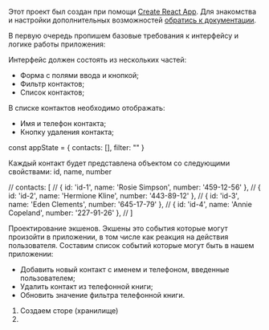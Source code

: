 Этот проект был создан при помощи
[Create React App](https://github.com/facebook/create-react-app). Для знакомства
и настройки дополнительных возможностей
[обратись к документации](https://facebook.github.io/create-react-app/docs/getting-started).

В первую очередь пропишем базовые требования к интерфейсу и логике работы
приложения:

Интерфейс должен состоять из нескольких частей:

- Форма с полями ввода и кнопкой;
- Фильтр контактов;
- Список контактов;

В списке контактов необходимо отображать:

- Имя и телефон контакта;
- Кнопку удаления контакта;

const appState = { contacts: [], filter: "" }

Каждый контакт будет представлена объектом со следующими свойствами: id, name,
number

// contacts: [ // { id: 'id-1', name: 'Rosie Simpson', number: '459-12-56' }, //
{ id: 'id-2', name: 'Hermione Kline', number: '443-89-12' }, // { id: 'id-3',
name: 'Eden Clements', number: '645-17-79' }, // { id: 'id-4', name: 'Annie
Copeland', number: '227-91-26' }, // ]

Проектирование экшенов. Экшены это события которые могут произойти в приложении,
в том числе как реакция на действия пользователя. Составим список событий
которые могут быть в нашем приложении:

- Добавить новый контакт с именем и телефоном, введенные пользователем;
- Удалить контакт из телефонной книги;
- Обновить значение фильтра телефонной книги.

1. Создаем сторе (хранилище)
2.
